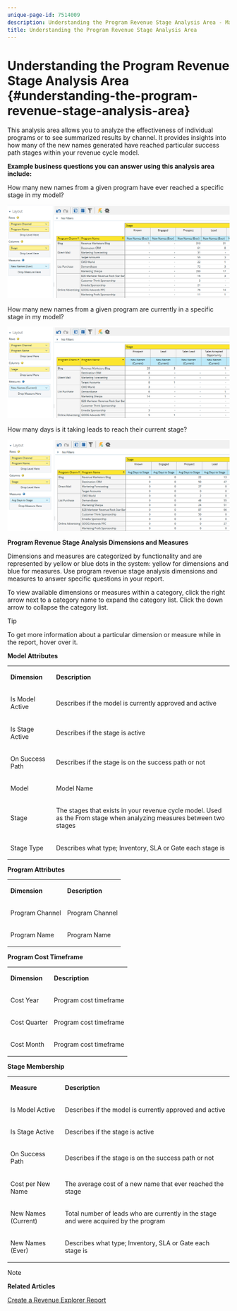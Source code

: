 ```yaml
---
unique-page-id: 7514009
description: Understanding the Program Revenue Stage Analysis Area - Marketo Docs - Product Documentation
title: Understanding the Program Revenue Stage Analysis Area
---
```


# Understanding the Program Revenue Stage Analysis Area {#understanding-the-program-revenue-stage-analysis-area}

This analysis area allows you to analyze the effectiveness of individual programs or to see summarized results by channel. It provides insights into how many of the new names generated have reached particular success path stages within your revenue cycle model.  
  
**Example business questions you can answer using this analysis area include:**

How many new names from a given program have ever reached a specific stage in my model?

![](assets/one-3.png)

How many new names from a given program are currently in a specific stage in my model?

![](assets/two-3.png)

How many days is it taking leads to reach their current stage?

![](assets/three-3.png)

**Program Revenue Stage Analysis Dimensions and Measures**

Dimensions and measures are categorized by functionality and are represented by yellow or blue dots in the system: yellow for dimensions and blue for measures. Use program revenue stage analysis dimensions and measures to answer specific questions in your report.

To view available dimensions or measures within a category, click the right arrow next to a category name to expand the category list. Click the down arrow to collapse the category list.

>[!TIP]
>
>To get more information about a particular dimension or measure while in the report, hover over it.

**Model Attributes** 

<table> 
 <tbody> 
  <tr> 
   <td colspan="1" rowspan="1"><strong>Dimension</strong></td> 
   <td colspan="1" rowspan="1"><p><strong>Description</strong></p></td> 
  </tr> 
  <tr> 
   <td colspan="1" rowspan="1"><p>Is Model Active</p></td> 
   <td colspan="1" rowspan="1"><p>Describes if the model is currently approved and active</p></td> 
  </tr> 
  <tr> 
   <td colspan="1" rowspan="1"><p>Is Stage Active</p></td> 
   <td colspan="1" rowspan="1"><p>Describes if the stage is active</p></td> 
  </tr> 
  <tr> 
   <td colspan="1" rowspan="1"><p>On Success Path</p></td> 
   <td colspan="1" rowspan="1"><p>Describes if the stage is on the success path or not</p></td> 
  </tr> 
  <tr> 
   <td colspan="1" rowspan="1"><p>Model</p></td> 
   <td colspan="1" rowspan="1"><p>Model Name</p></td> 
  </tr> 
  <tr> 
   <td colspan="1" rowspan="1"><p>Stage</p></td> 
   <td colspan="1" rowspan="1"><p>The stages that exists in your revenue cycle model. Used as the From stage when analyzing measures between two stages</p></td> 
  </tr> 
  <tr> 
   <td colspan="1" rowspan="1"><p>Stage Type</p></td> 
   <td colspan="1" rowspan="1"><p>Describes what type; Inventory, SLA or Gate each stage is</p></td> 
  </tr> 
 </tbody> 
</table>

**Program Attributes**

<table> 
 <tbody> 
  <tr> 
   <td colspan="1" rowspan="1"><p><strong>Dimension</strong></p></td> 
   <td colspan="1" rowspan="1"><p><strong>Description</strong></p></td> 
  </tr> 
  <tr> 
   <td colspan="1" rowspan="1"><p>Program Channel</p></td> 
   <td colspan="1" rowspan="1"><p>Program Channel</p></td> 
  </tr> 
  <tr> 
   <td colspan="1" rowspan="1"><p>Program Name</p></td> 
   <td colspan="1" rowspan="1"><p>Program Name</p></td> 
  </tr> 
 </tbody> 
</table>

**Program Cost Timeframe**

<table> 
 <tbody> 
  <tr> 
   <td colspan="1" rowspan="1"><p><strong>Dimension</strong></p></td> 
   <td colspan="1" rowspan="1"><p><strong>Description</strong></p></td> 
  </tr> 
  <tr> 
   <td colspan="1" rowspan="1"><p>Cost Year</p></td> 
   <td colspan="1" rowspan="1"><p>Program cost timeframe</p></td> 
  </tr> 
  <tr> 
   <td colspan="1" rowspan="1"><p>Cost Quarter</p></td> 
   <td colspan="1" rowspan="1"><p>Program cost timeframe</p></td> 
  </tr> 
  <tr> 
   <td colspan="1" rowspan="1"><p>Cost Month</p></td> 
   <td colspan="1" rowspan="1"><p>Program cost timeframe</p></td> 
  </tr> 
 </tbody> 
</table>

**Stage Membership**

<table> 
 <tbody> 
  <tr> 
   <td colspan="1" rowspan="1"><p><strong>Measure</strong></p></td> 
   <td colspan="1" rowspan="1"><p><strong>Description</strong></p></td> 
  </tr> 
  <tr> 
   <td colspan="1" rowspan="1"><p>Is Model Active</p></td> 
   <td colspan="1" rowspan="1"><p>Describes if the model is currently approved and active</p></td> 
  </tr> 
  <tr> 
   <td colspan="1" rowspan="1"><p>Is Stage Active</p></td> 
   <td colspan="1" rowspan="1"><p>Describes if the stage is active</p></td> 
  </tr> 
  <tr> 
   <td colspan="1" rowspan="1"><p>On Success Path</p></td> 
   <td colspan="1" rowspan="1"><p>Describes if the stage is on the success path or not</p></td> 
  </tr> 
  <tr> 
   <td colspan="1" rowspan="1"><p>Cost per New Name</p></td> 
   <td colspan="1" rowspan="1"><p>The average cost of a new name that ever reached the stage</p></td> 
  </tr> 
  <tr> 
   <td colspan="1" rowspan="1"><p>New Names (Current)</p></td> 
   <td colspan="1" rowspan="1"><p>Total number of leads who are currently in the stage and were acquired by the program</p></td> 
  </tr> 
  <tr> 
   <td colspan="1" rowspan="1"><p>New Names (Ever)</p></td> 
   <td colspan="1" rowspan="1"><p>Describes what type; Inventory, SLA or Gate each stage is</p></td> 
  </tr> 
 </tbody> 
</table>

>[!NOTE]
>
>**Related Articles**
>
>[Create a Revenue Explorer Report](../../../../product-docs/reporting/revenue-cycle-analytics/revenue-explorer/create-a-revenue-explorer-report.md)
